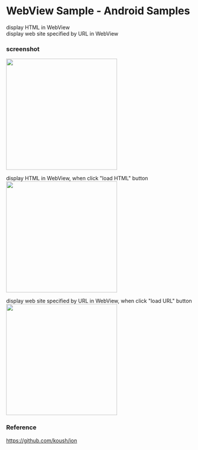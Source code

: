 WebView Sample - Android Samples
===============

display HTML in WebView <br/>
display web site specified by URL in WebView <br/>

### screenshot <br/>
<image src="https://raw.githubusercontent.com/ohwada/Android_Samples/master/WebViewSample/screenshot/screenshot_web_view_main.png" width="300" /><br/>

display HTML in WebView, when click "load HTML" button <br/>
<image src="https://raw.githubusercontent.com/ohwada/Android_Samples/master/WebViewSample/screenshot/screenshot_web_view_html.png" width="300" /><br/>

display web site specified by URL in WebView, when click "load URL" button <br/>
<image src="https://raw.githubusercontent.com/ohwada/Android_Samples/master/WebViewSample/screenshot/screenshot_web_view_url.png" width="300" /><br/>


### Reference <br/>
https://github.com/koush/ion
